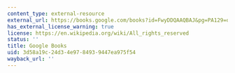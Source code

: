 ```yaml
---
content_type: external-resource
external_url: https://books.google.com/books?id=FwyDDQAAQBAJ&pg=PA129=onepage#v=onepage&q&f=false
has_external_license_warning: true
license: https://en.wikipedia.org/wiki/All_rights_reserved
status: ''
title: Google Books
uid: 3d58a19c-24d3-4e97-8493-9447ea975f54
wayback_url: ''
---
```

